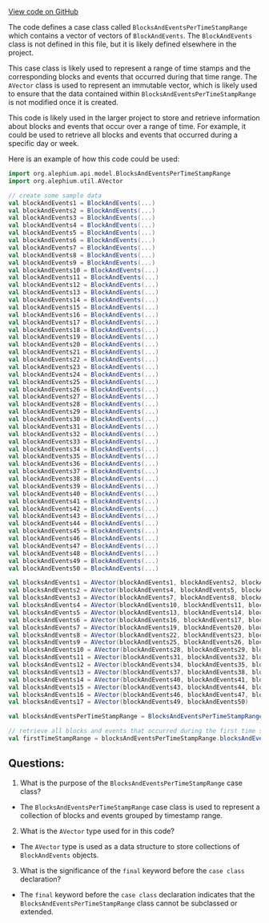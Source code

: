 [View code on GitHub](https://github.com/alephium/alephium/blob/master/api/src/main/scala/org/alephium/api/model/BlocksAndEventsPerTimeStampRange.scala)

The code defines a case class called `BlocksAndEventsPerTimeStampRange` which contains a vector of vectors of `BlockAndEvents`. The `BlockAndEvents` class is not defined in this file, but it is likely defined elsewhere in the project. 

This case class is likely used to represent a range of time stamps and the corresponding blocks and events that occurred during that time range. The `AVector` class is used to represent an immutable vector, which is likely used to ensure that the data contained within `BlocksAndEventsPerTimeStampRange` is not modified once it is created.

This code is likely used in the larger project to store and retrieve information about blocks and events that occur over a range of time. For example, it could be used to retrieve all blocks and events that occurred during a specific day or week. 

Here is an example of how this code could be used:

```scala
import org.alephium.api.model.BlocksAndEventsPerTimeStampRange
import org.alephium.util.AVector

// create some sample data
val blockAndEvents1 = BlockAndEvents(...)
val blockAndEvents2 = BlockAndEvents(...)
val blockAndEvents3 = BlockAndEvents(...)
val blockAndEvents4 = BlockAndEvents(...)
val blockAndEvents5 = BlockAndEvents(...)
val blockAndEvents6 = BlockAndEvents(...)
val blockAndEvents7 = BlockAndEvents(...)
val blockAndEvents8 = BlockAndEvents(...)
val blockAndEvents9 = BlockAndEvents(...)
val blockAndEvents10 = BlockAndEvents(...)
val blockAndEvents11 = BlockAndEvents(...)
val blockAndEvents12 = BlockAndEvents(...)
val blockAndEvents13 = BlockAndEvents(...)
val blockAndEvents14 = BlockAndEvents(...)
val blockAndEvents15 = BlockAndEvents(...)
val blockAndEvents16 = BlockAndEvents(...)
val blockAndEvents17 = BlockAndEvents(...)
val blockAndEvents18 = BlockAndEvents(...)
val blockAndEvents19 = BlockAndEvents(...)
val blockAndEvents20 = BlockAndEvents(...)
val blockAndEvents21 = BlockAndEvents(...)
val blockAndEvents22 = BlockAndEvents(...)
val blockAndEvents23 = BlockAndEvents(...)
val blockAndEvents24 = BlockAndEvents(...)
val blockAndEvents25 = BlockAndEvents(...)
val blockAndEvents26 = BlockAndEvents(...)
val blockAndEvents27 = BlockAndEvents(...)
val blockAndEvents28 = BlockAndEvents(...)
val blockAndEvents29 = BlockAndEvents(...)
val blockAndEvents30 = BlockAndEvents(...)
val blockAndEvents31 = BlockAndEvents(...)
val blockAndEvents32 = BlockAndEvents(...)
val blockAndEvents33 = BlockAndEvents(...)
val blockAndEvents34 = BlockAndEvents(...)
val blockAndEvents35 = BlockAndEvents(...)
val blockAndEvents36 = BlockAndEvents(...)
val blockAndEvents37 = BlockAndEvents(...)
val blockAndEvents38 = BlockAndEvents(...)
val blockAndEvents39 = BlockAndEvents(...)
val blockAndEvents40 = BlockAndEvents(...)
val blockAndEvents41 = BlockAndEvents(...)
val blockAndEvents42 = BlockAndEvents(...)
val blockAndEvents43 = BlockAndEvents(...)
val blockAndEvents44 = BlockAndEvents(...)
val blockAndEvents45 = BlockAndEvents(...)
val blockAndEvents46 = BlockAndEvents(...)
val blockAndEvents47 = BlockAndEvents(...)
val blockAndEvents48 = BlockAndEvents(...)
val blockAndEvents49 = BlockAndEvents(...)
val blockAndEvents50 = BlockAndEvents(...)

val blocksAndEvents1 = AVector(blockAndEvents1, blockAndEvents2, blockAndEvents3)
val blocksAndEvents2 = AVector(blockAndEvents4, blockAndEvents5, blockAndEvents6)
val blocksAndEvents3 = AVector(blockAndEvents7, blockAndEvents8, blockAndEvents9)
val blocksAndEvents4 = AVector(blockAndEvents10, blockAndEvents11, blockAndEvents12)
val blocksAndEvents5 = AVector(blockAndEvents13, blockAndEvents14, blockAndEvents15)
val blocksAndEvents6 = AVector(blockAndEvents16, blockAndEvents17, blockAndEvents18)
val blocksAndEvents7 = AVector(blockAndEvents19, blockAndEvents20, blockAndEvents21)
val blocksAndEvents8 = AVector(blockAndEvents22, blockAndEvents23, blockAndEvents24)
val blocksAndEvents9 = AVector(blockAndEvents25, blockAndEvents26, blockAndEvents27)
val blocksAndEvents10 = AVector(blockAndEvents28, blockAndEvents29, blockAndEvents30)
val blocksAndEvents11 = AVector(blockAndEvents31, blockAndEvents32, blockAndEvents33)
val blocksAndEvents12 = AVector(blockAndEvents34, blockAndEvents35, blockAndEvents36)
val blocksAndEvents13 = AVector(blockAndEvents37, blockAndEvents38, blockAndEvents39)
val blocksAndEvents14 = AVector(blockAndEvents40, blockAndEvents41, blockAndEvents42)
val blocksAndEvents15 = AVector(blockAndEvents43, blockAndEvents44, blockAndEvents45)
val blocksAndEvents16 = AVector(blockAndEvents46, blockAndEvents47, blockAndEvents48)
val blocksAndEvents17 = AVector(blockAndEvents49, blockAndEvents50)

val blocksAndEventsPerTimeStampRange = BlocksAndEventsPerTimeStampRange(AVector(blocksAndEvents1, blocksAndEvents2, blocksAndEvents3, blocksAndEvents4, blocksAndEvents5, blocksAndEvents6, blocksAndEvents7, blocksAndEvents8, blocksAndEvents9, blocksAndEvents10, blocksAndEvents11, blocksAndEvents12, blocksAndEvents13, blocksAndEvents14, blocksAndEvents15, blocksAndEvents16, blocksAndEvents17))

// retrieve all blocks and events that occurred during the first time stamp range
val firstTimeStampRange = blocksAndEventsPerTimeStampRange.blocksAndEvents(0)
```
## Questions: 
 1. What is the purpose of the `BlocksAndEventsPerTimeStampRange` case class?
- The `BlocksAndEventsPerTimeStampRange` case class is used to represent a collection of blocks and events grouped by timestamp range.

2. What is the `AVector` type used for in this code?
- The `AVector` type is used as a data structure to store collections of `BlockAndEvents` objects.

3. What is the significance of the `final` keyword before the `case class` declaration?
- The `final` keyword before the `case class` declaration indicates that the `BlocksAndEventsPerTimeStampRange` class cannot be subclassed or extended.